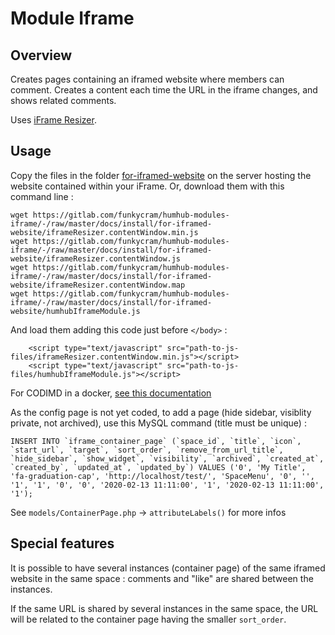 # Module Iframe


## Overview

Creates pages containing an iframed website where members can comment.
Creates a content each time the URL in the iframe changes, and shows related comments.

Uses [iFrame Resizer](https://github.com/davidjbradshaw/iframe-resizer).


## Usage

Copy the files in the folder [for-iframed-website](https://gitlab.com/funkycram/humhub-modules-iframe/-/tree/master/docs/install/for-iframed-website) on the server hosting the website contained within your iFrame. Or, download them with this command line :
```
wget https://gitlab.com/funkycram/humhub-modules-iframe/-/raw/master/docs/install/for-iframed-website/iframeResizer.contentWindow.min.js
wget https://gitlab.com/funkycram/humhub-modules-iframe/-/raw/master/docs/install/for-iframed-website/iframeResizer.contentWindow.js
wget https://gitlab.com/funkycram/humhub-modules-iframe/-/raw/master/docs/install/for-iframed-website/iframeResizer.contentWindow.map
wget https://gitlab.com/funkycram/humhub-modules-iframe/-/raw/master/docs/install/for-iframed-website/humhubIframeModule.js
```

And load them adding this code just before `</body>` :
```
    <script type="text/javascript" src="path-to-js-files/iframeResizer.contentWindow.min.js"></script>
    <script type="text/javascript" src="path-to-js-files/humhubIframeModule.js"></script>
```

For CODIMD in a docker, [see this documentation](https://gitlab.com/funkycram/doc/-/wikis/CodiMd#add-humhub-iframe-module-script-using-dockerfile)

As the config page is not yet coded, to add a page (hide sidebar, visiblity private, not archived), use this MySQL command (title must be unique) :
```
INSERT INTO `iframe_container_page` (`space_id`, `title`, `icon`, `start_url`, `target`, `sort_order`, `remove_from_url_title`, `hide_sidebar`, `show_widget`, `visibility`, `archived`, `created_at`, `created_by`, `updated_at`, `updated_by`) VALUES ('0', 'My Title', 'fa-graduation-cap', 'http://localhost/test/', 'SpaceMenu', '0', '', '1', '1', '0', '0', '2020-02-13 11:11:00', '1', '2020-02-13 11:11:00', '1');
```

See `models/ContainerPage.php` -> `attributeLabels()` for more infos


## Special features

It is possible to have several instances (container page) of the same iframed website in the same space : comments and "like" are shared between the instances.

If the same URL is shared by several instances in the same space, the URL will be related to the container page having the smaller `sort_order`.